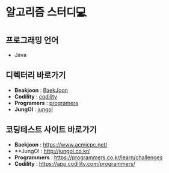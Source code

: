 # 알고리즘 스터디💻

## 프로그래밍 언어

* Java

## 디렉터리 바로가기

* **Beakjoon** : [BaekJoon](https://github.com/khj923265/algorithm/tree/main/src/BaekJoon)
* **Codility** : [codility](https://github.com/khj923265/algorithm/tree/main/src/codility)
* **Programers** : [programers](https://github.com/khj923265/algorithm/tree/main/src/programers)
* **JungOl** : [jungol](https://github.com/khj923265/algorithm/tree/main/src/jungol)

## 코딩테스트 사이트 바로가기

* **Baekjoon** : https://www.acmicpc.net/
* **JungOl : http://jungol.co.kr/
* **Programmers** : https://programmers.co.kr/learn/challenges
* **Codility** : https://app.codility.com/programmers/

